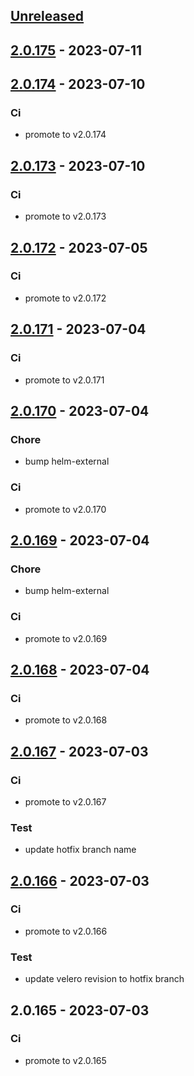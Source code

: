 <a name="unreleased"></a>
## [Unreleased]


<a name="2.0.175"></a>
## [2.0.175] - 2023-07-11

<a name="2.0.174"></a>
## [2.0.174] - 2023-07-10
### Ci
- promote to v2.0.174


<a name="2.0.173"></a>
## [2.0.173] - 2023-07-10
### Ci
- promote to v2.0.173


<a name="2.0.172"></a>
## [2.0.172] - 2023-07-05
### Ci
- promote to v2.0.172


<a name="2.0.171"></a>
## [2.0.171] - 2023-07-04
### Ci
- promote to v2.0.171


<a name="2.0.170"></a>
## [2.0.170] - 2023-07-04
### Chore
- bump helm-external

### Ci
- promote to v2.0.170


<a name="2.0.169"></a>
## [2.0.169] - 2023-07-04
### Chore
- bump helm-external

### Ci
- promote to v2.0.169


<a name="2.0.168"></a>
## [2.0.168] - 2023-07-04
### Ci
- promote to v2.0.168


<a name="2.0.167"></a>
## [2.0.167] - 2023-07-03
### Ci
- promote to v2.0.167

### Test
- update hotfix branch name


<a name="2.0.166"></a>
## [2.0.166] - 2023-07-03
### Ci
- promote to v2.0.166

### Test
- update velero revision to hotfix branch


<a name="2.0.165"></a>
## 2.0.165 - 2023-07-03
### Ci
- promote to v2.0.165


[Unreleased]: https://gitlab.industrysoftware.automation.siemens.com/caas-ops/fleet/aws-usea1-qa-qa/compare/2.0.175...HEAD
[2.0.175]: https://gitlab.industrysoftware.automation.siemens.com/caas-ops/fleet/aws-usea1-qa-qa/compare/2.0.174...2.0.175
[2.0.174]: https://gitlab.industrysoftware.automation.siemens.com/caas-ops/fleet/aws-usea1-qa-qa/compare/2.0.173...2.0.174
[2.0.173]: https://gitlab.industrysoftware.automation.siemens.com/caas-ops/fleet/aws-usea1-qa-qa/compare/2.0.172...2.0.173
[2.0.172]: https://gitlab.industrysoftware.automation.siemens.com/caas-ops/fleet/aws-usea1-qa-qa/compare/2.0.171...2.0.172
[2.0.171]: https://gitlab.industrysoftware.automation.siemens.com/caas-ops/fleet/aws-usea1-qa-qa/compare/2.0.170...2.0.171
[2.0.170]: https://gitlab.industrysoftware.automation.siemens.com/caas-ops/fleet/aws-usea1-qa-qa/compare/2.0.169...2.0.170
[2.0.169]: https://gitlab.industrysoftware.automation.siemens.com/caas-ops/fleet/aws-usea1-qa-qa/compare/2.0.168...2.0.169
[2.0.168]: https://gitlab.industrysoftware.automation.siemens.com/caas-ops/fleet/aws-usea1-qa-qa/compare/2.0.167...2.0.168
[2.0.167]: https://gitlab.industrysoftware.automation.siemens.com/caas-ops/fleet/aws-usea1-qa-qa/compare/2.0.166...2.0.167
[2.0.166]: https://gitlab.industrysoftware.automation.siemens.com/caas-ops/fleet/aws-usea1-qa-qa/compare/2.0.165...2.0.166
